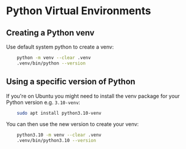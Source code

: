 # Python Virtual Environments

## Creating a Python venv
Use default system python to create a venv:
```bash
    python -m venv --clear .venv
    .venv/bin/python --version
```

## Using a specific version of Python
If you're on Ubuntu you might need to install the venv package for your Python version e.g. `3.10-venv`:
```bash
    sudo apt install python3.10-venv
```

You can then use the new version to create your venv:

```bash
    python3.10 -m venv --clear .venv
    .venv/bin/python3.10 --version
```